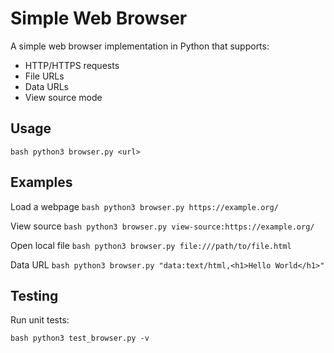 # Simple Web Browser

A simple web browser implementation in Python that supports:

- HTTP/HTTPS requests
- File URLs
- Data URLs
- View source mode

## Usage

```bash python3 browser.py <url>```

## Examples

Load a webpage
```bash python3 browser.py https://example.org/```

View source
```bash python3 browser.py view-source:https://example.org/```

Open local file
```bash python3 browser.py file:///path/to/file.html```

Data URL
```bash python3 browser.py "data:text/html,<h1>Hello World</h1>"```

## Testing
Run unit tests:

```bash python3 test_browser.py -v```

